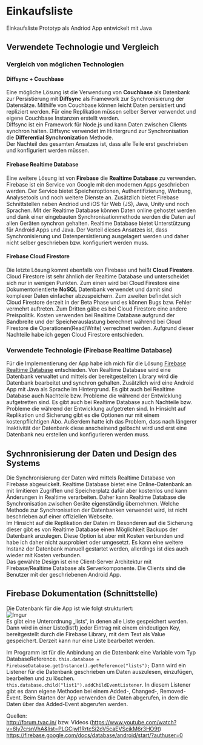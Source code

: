 # Einkaufsliste
Einkaufsliste Prototyp als Andriod App entwickelt mit Java 

## Verwendete Technologie und Vergleich
### Vergleich von möglichen Technologien
#### Diffsync + Couchbase 
Eine mögliche Lösung ist die Verwendung von **Couchbase** als Datenbank zur Persistierung mit **Diffsync** als Framework zur Synchronisierung der Datensätze. Mithilfe von Couchbase können leicht Daten persistiert und repliziert werden. Für eine Replikation müssen selber Server verwendet und eigene Couchbase Instanzen erstellt werden.  
Diffsync ist ein Framework für Node.js und kann Daten zwischen Clients synchron halten. Diffsync verwendet im Hintergrund zur Synchronisation die **Differential Synchronization** Methode.  
Der Nachteil des gesamten Ansatzes ist, dass alle Teile erst geschrieben und konfiguriert werden müssen.  

#### Firebase Realtime Database

Eine weitere Lösung ist von **Firebase** die **Realtime Database** zu verwenden. Firebase ist ein Service von Google mit den modernen Apps geschrieben werden. Der Service bietet Speicheroptionen, Authentifizierung, Werbung, Analysetools und noch weitere Dienste an. Zusätzlich bietet Firebase Schnittstellen neben Andriod und iOS für Web (JS), Java, Unity und noch Sprachen.  Mit der Realtime Database können Daten online gehostet werden und dank einer eingebauten Synchronisationmethode werden die Daten auf allen Geräten synchron gehalten. Realtime Database bietet Unterstützung für Android Apps und Java. Der Vorteil dieses Ansatzes ist, dass Synchronisierung und Datenpersistierung ausgelagert werden und daher nicht selber geschrieben bzw. konfiguriert werden muss.

#### Firebase Cloud Firestore

Die letzte Lösung kommt ebenfalls von Firebase und heißt **Cloud Firestore**. Cloud Firestore ist sehr ähnlich der Realtime Database und unterscheidet sich nur in wenigen Punkten. Zum einen wird bei Cloud Firestore eine Dokumentorientierte **NoSQL** Datenbank verwendet und damit sind komplexer Daten einfacher abzuspeichern. Zum zweiten befindet sich Cloud Firestore derzeit in der Beta Phase und es können Bugs bzw. Fehler vermehrt auftreten. Zum Dritten gäbe es bei Cloud Firestore eine andere Preispolitik. Kosten verwenden bei Realtime Database aufgrund der Bandbreite und der Speicherauslastung berechnet während bei Cloud Firestore die Operationen(Read/Write) verrechnet werden. Aufgrund dieser Nachteile habe ich gegen Cloud Firestore entschieden.

### Verwendete Technologie (Firebase Realtime Database)
Für die Implementierung der App habe ich mich für die Lösung [Firebase Realtime Database](#firebase-realtime-database) entschieden. Von Realtime Database wird eine Datenbank verwaltet und mittels der bereitgestellten Library wird die Datenbank bearbeitet und synchron gehalten. Zusätzlich wird eine Android App mit Java als Sprache im Hintergrund. Es gibt auch bei Realtime Database auch Nachteile bzw. Probleme die während der Entwicklung aufgetretten sind. Es gibt auch bei Realtime Database auch Nachteile bzw. Probleme die während der Entwicklung aufgetreten sind. In Hinsicht auf Replikation und Sicherung gibt es die Optionen nur mit einem kostenpflichtigen Abo.  Außerdem hatte ich das Problem, dass nach längerer Inaktivität der Datenbank diese anscheinend gelöscht wird und erst eine Datenbank  neu erstellen und konfigurieren werden muss.

## Sychnronisierung der Daten und Design des Systems
Die Synchronisierung der Daten wird mittels Realtime Database von Firebase abgewickelt. 
Realtime Database bietet eine Online-Datenbank an mit limitieren Zugriffen und Speicherplatz dafür aber kostenlos und kann Änderungen in Realtime verarbeiten. Daher kann Realtime Database die Synchronisation zwischen Geräte eigenständig übernehmen. Welche Methode zur Synchronisation der Datenbanken verwendet wird, ist nicht beschrieben auf einer offiziellen Webseite.  
Im Hinsicht auf die Replikation der Daten im Besonderen auf die Sicherung dieser gibt es von Realtime Database einen Möglichkeit Backups der Datenbank anzulegen. Diese Option ist aber mit Kosten verbunden und habe ich daher nicht ausprobiert oder umgesetzt. Es kann eine weitere Instanz der Datenbank manuell gestartet werden, allerdings ist dies auch wieder mit Kosten verbunden.  
Das gewählte Design ist eine Client-Server Architektur mit Firebase/Realtime Database als Serverkomponente. Die Clients sind die Benutzer mit der geschriebenen Android App.  
## Firebase Dokumentation (Schnittstelle)
Die Datenbank für die App ist wie folgt strukturiert:  
![Imgur](https://i.imgur.com/N38mRae.png)  
Es gibt eine Unterordnung „lists“, in denen alle Liste gespeichert werden. Dann wird in einer Liste(list1) jeder Eintrag mit einem eindeutigen Key, bereitgestellt durch die Firebase Library, mit dem Text als Value gespeichert. Derzeit kann nur eine Liste bearbeitet werden.

Im Programm ist für die Anbindung an die Datenbank eine Variable vom Typ DatabaseReference. ```
this.database = FirebaseDatabase.getInstance().getReference("lists"); ```
Dann wird ein Listener für die Datenbank geschrieben um Daten auszulesen, einzufügen, bearbeiten und zu löschen. ``` this.database.child("list1").addChildEventListener ```. In diesem Listener gibt es dann eigene Methoden bei einem Added-, Changed-, Removed-Event. Beim Starten der App verwenden die Daten abgerufen, in dem die Daten über das Added-Event abgerufen werden.

Quellen:  
http://forum.tvac.in/ bzw. Videos (https://www.youtube.com/watch?v=6Iy7crsnVhA&list=PLGCjwl1RrtcSi2oV5caEVScjkM6r3HO9t)
https://firebase.google.com/docs/database/android/start/?authuser=0  


